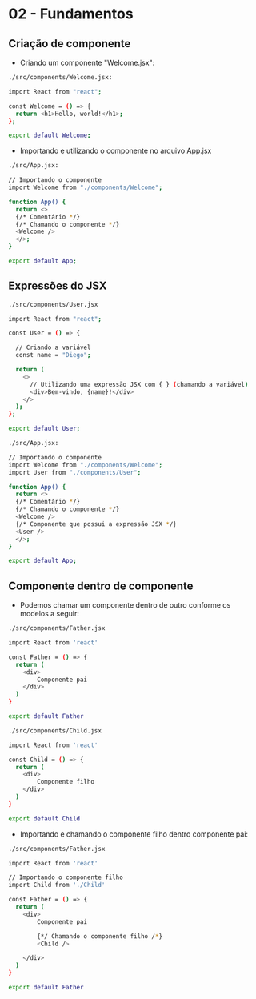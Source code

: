 # 02 - Fundamentos

## Criação de componente

* Criando um componente "Welcome.jsx":

```bash
./src/components/Welcome.jsx:

import React from "react";

const Welcome = () => {
  return <h1>Hello, world!</h1>;
};

export default Welcome;
```
* Importando e utilizando o componente no arquivo App.jsx

```bash
./src/App.jsx:

// Importando o componente
import Welcome from "./components/Welcome";

function App() {
  return <>
  {/* Comentário */}
  {/* Chamando o componente */}
  <Welcome />
  </>;
}

export default App;

```

## Expressões do JSX

```bash
./src/components/User.jsx

import React from "react";

const User = () => {

  // Criando a variável
  const name = "Diego";

  return (
    <>
      // Utilizando uma expressão JSX com { } (chamando a variável)
      <div>Bem-vindo, {name}!</div>
    </>
  );
};

export default User;
```

```bash
./src/App.jsx:

// Importando o componente
import Welcome from "./components/Welcome";
import User from "./components/User";

function App() {
  return <>
  {/* Comentário */}
  {/* Chamando o componente */}
  <Welcome />
  {/* Componente que possui a expressão JSX */}
  <User />
  </>;
}

export default App;
```

## Componente dentro de componente

* Podemos chamar um componente dentro de outro conforme os modelos a seguir:

```bash
./src/components/Father.jsx

import React from 'react'

const Father = () => {
  return (
    <div>
        Componente pai
    </div>
  )
}

export default Father

```

```bash
./src/components/Child.jsx

import React from 'react'

const Child = () => {
  return (
    <div>
        Componente filho
    </div>
  )
}

export default Child

```

* Importando e chamando o componente filho dentro componente pai:

```bash
./src/components/Father.jsx

import React from 'react'

// Importando o componente filho
import Child from './Child'

const Father = () => {
  return (
    <div>
        Componente pai

        {*/ Chamando o componente filho /*}
        <Child />

    </div>
  )
}

export default Father

```